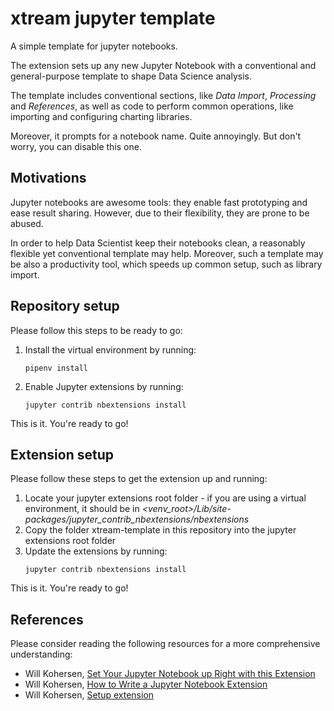 # xtream jupyter template

A simple template for jupyter notebooks.

The extension sets up any new Jupyter Notebook 
with a conventional and general-purpose
template to shape Data Science analysis.

The template includes conventional sections,
like *Data Import*, *Processing* and *References*,
as well as code to perform common operations, like
importing and configuring charting libraries. 

Moreover, it prompts for a notebook name. 
Quite annoyingly. But don't worry, you can disable
this one.

## Motivations
Jupyter notebooks are awesome tools: they enable fast 
prototyping and ease result sharing. However, due to 
their flexibility, they are prone to be abused. 

In 
order to help Data Scientist keep their notebooks 
clean, a reasonably flexible yet conventional template
may help. Moreover, such a template may be also a 
productivity tool, which speeds up common setup,
such as library import.

## Repository setup
Please follow this steps to be ready to go:
1. Install the virtual environment by running:
    ```shell
    pipenv install
    ```
2. Enable Jupyter extensions by running:
    ```shell
    jupyter contrib nbextensions install
    ```
This is it. You're ready to go!

## Extension setup
Please follow these steps to get the extension up and 
running:
1. Locate your jupyter extensions root folder - if you are
using a virtual environment, it should be in 
*<venv_root>/Lib/site-packages/jupyter_contrib_nbextensions/nbextensions*
2. Copy the folder xtream-template in this repository
into the jupyter extensions root folder
3. Update the extensions by running: 
    ```shell
    jupyter contrib nbextensions install
    ```
This is it. You're ready to go!

## References
Please consider reading the following resources for
a more comprehensive understanding:
- Will Kohersen, [Set Your Jupyter Notebook up Right with this Extension](https://towardsdatascience.com/set-your-jupyter-notebook-up-right-with-this-extension-24921838a332)
- Will Kohersen, [How to Write a Jupyter Notebook Extension](https://towardsdatascience.com/how-to-write-a-jupyter-notebook-extension-a63f9578a38c)
- Will Kohersen, [Setup extension](https://github.com/WillKoehrsen/Data-Analysis/tree/master/setup)